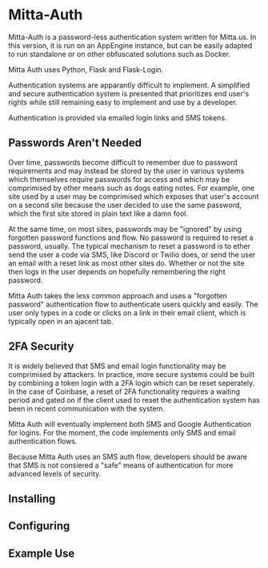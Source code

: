 # Mitta-Auth
Mitta-Auth is a password-less authentication system written for Mitta.us. In this version, it is run on an AppEngine instance, but can be easily adapted to run standalone or on other obfuscated solutions such as Docker.

Mitta Auth uses Python, Flask and Flask-Login.

Authentication systems are apparantly difficult to implement. A simplified and secure authentication system is presented that prioritizes end user's rights while still remaining easy to implement and use by a developer.

Authentication is provided via emailed login links and SMS tokens.

## Passwords Aren't Needed
Over time, passwords become difficult to remember due to password requirements and may instead be stored by the user in various systems which themselves require passwords for access and which may be comprimised by other means such as dogs eating notes. For example, one site used by a user may be comprimised which exposes that user's account on a second site because the user decided to use the same password, which the first site stored in plain text like a damn fool.

At the same time, on most sites, passwords may be "ignored" by using forgotten password functions and flow. No password is required to reset a password, usually. The typical mechanism to reset a password is to ether send the user a code via SMS, like Discord or Twilio does, or send the user an email with a reset link as most other sites do. Whether or not the site then logs in the user depends on hopefully remembering the right password.

Mitta Auth takes the less common approach and uses a "forgotten password" authentication flow to authenticate users quickly and easily. The user only types in a code or clicks on a link in their email client, which is typically open in an ajacent tab.

## 2FA Security
It is widely believed that SMS and email login functionality may be comprimised by attackers. In practice, more secure systems could be built by combining a token login with a 2FA login which can be reset seperately.  In the case of Coinbase, a reset of 2FA functionality requires a waiting period and gated on if the client used to reset the authentication system has been in recent communication with the system.

Mitta Auth will eventually implement both SMS and Google Authentication for logins. For the moment, the code implements only SMS and email authentication flows.

Because Mitta Auth uses an SMS auth flow, developers should be aware that SMS is not consiered a "safe" means of authentication for more advanced levels of security.

## Installing

## Configuring

## Example Use

